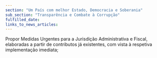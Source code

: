 ```yaml
---
section: "Um País com melhor Estado, Democracia e Soberania"
sub_section: "Transparência e Combate à Corrupção"
fulfilled_date:
links_to_news_articles:
---
```


Propor Medidas Urgentes para a Jurisdição Administrativa e Fiscal, elaboradas a partir de contributos já existentes, com vista à respetiva implementação imediata;